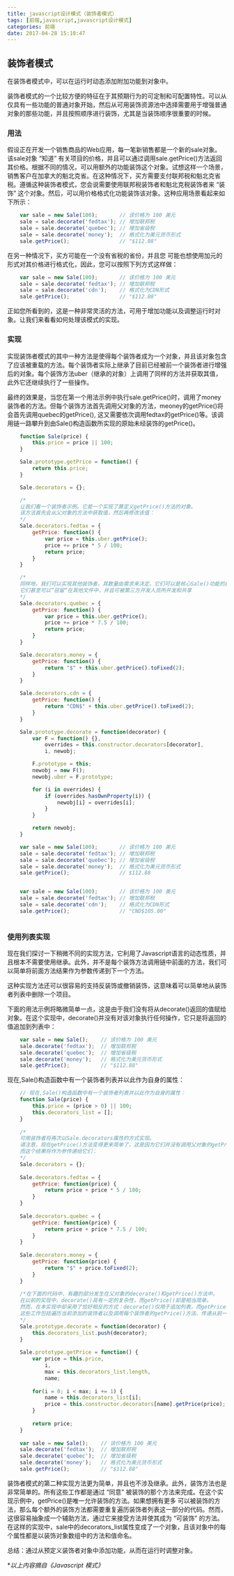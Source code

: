 ```yaml
---
title: javascript设计模式（装饰者模式）
tags: [前端,javascript,javascript设计模式]
categories: 前端
date: 2017-04-28 15:10:47
---
```


## 装饰者模式

在装饰者模式中，可以在运行时动态添加附加功能到对象中。

装饰者模式的一个比较方便的特征在于其预期行为的可定制和可配置特性。可以从仅具有一些功能的普通对象开始，然后从可用装饰资源池中选择需要用于增强普通对象的那些功能，并且按照顺序进行装饰，尤其是当装饰顺序很重要的时候。

### 用法

假设正在开发一个销售商品的Web应用，每一笔新销售都是一个新的sale对象。该sale对象 “知道” 有关项目的价格，并且可以通过调用sale.getPrice()方法返回其价格。根据不同的情况，可以用额外的功能装饰这个对象。试想这样一个场景，销售客户在加拿大的魁北克省。在这种情况下，买方需要支付联邦税和魁北克省税。遵循这种装饰者模式，您会说需要使用联邦税装饰者和魁北克税装饰者来 “装饰” 这个对象。然后，可以用价格格式化功能装饰该对象。这种应用场景看起来如下所示：

``` js
	var sale = new Sale(100);       // 该价格为 100 美元
	sale = sale.decorate('fedtax'); // 增加联邦税
	sale = sale.decorate('quebec'); // 增加省级税
	sale = sale.decorate('money');  // 格式化为美元货币形式
	sale.getPrice();				// "$112.88"

```
<!-- more -->

在另一种情况下，买方可能在一个没有省税的省份，并且您 可能也想使用加元的形式对其价格进行格式化，因此，您可以按照下列方式这样做：


``` js
	var sale = new Sale(100);       // 该价格为 100 美元
	sale = sale.decorate('fedtax'); // 增加联邦税
	sale = sale.decorate('cdn'); 	// 格式化为CDN形式
	sale.getPrice();				// "$112.88"

```

正如您所看到的，这是一种非常灵活的方法，可用于增加功能以及调整运行时对象。让我们来看看如何处理该模式的实现。


### 实现

实现装饰者模式的其中一种方法是使得每个装饰者成为一个对象，并且该对象包含了应该被重载的方法。每个装饰者实际上继承了目前已经被前一个装饰者进行增强后的对象。每个装饰方法uber（继承的对象）上调用了同样的方法并获取其值，此外它还继续执行了一些操作。

最终的效果是，当您在第一个用法示例中执行sale.getPrice()时，调用了money装饰者的方法。但每个装饰方法首先调用父对象的方法，meoney的getPrice()将会首先调用quebec的getPrice(), 这又需要依次调用fedtax的getPrice()等。该调用链一路攀升到由Sale()构造函数所实现的原始未经装饰的getPrice()。

```js
    function Sale(price) {
        this.price = price || 100;
    }

    Sale.prototype.getPrice = function() {
        return this.price;
    }

    Sale.decorators = {};

    /* 
    让我们看一个装饰者示例。它是一个实现了算定义getPrice()方法的对象。
    该方法首先会从父对象的方法中获取值，然后再修改该值：
    */
    Sale.decorators.fedtax = {
        getPrice: function() {
            var price = this.uber.getPrice();
            price += price * 5 / 100;
            return price;
        }
    }

    /*
    同样地，我们可以实现其他装饰者，其数量由需求来决定。它们可以是核心Sale()功能的扩展
    它们甚至可以“驻留”在其他文件中，并且可被第三方开发人员所开发和共享
    */
    Sale.decorators.quebec = {
        getPrice: function() {
            var price = this.uber.getPrice();
            price += price * 7.5 / 100;
            return price;
        }
    }

    Sale.decorators.money = {
        getPrice: function() {
            return "$" + this.uber.getPrice().toFixed(2);
        }
    }

    Sale.decorators.cdn = {
        getPrice: function() {
            return "CDN$" + this.uber.getPrice().toFixed(2);
        }
    }

    Sale.prototype.decorate = function(decorator) {
        var F = function() {},
            overrides = this.constructor.decorators[decorator],
            i, newobj;

        F.prototype = this;
        newobj = new F();
        newobj.uber = F.prototype;

        for (i in overrides) {
            if (overrides.hasOwnProperty(i)) {
                newobj[i] = overrides[i];
            }
        }

        return newobj;
    }

    var sale = new Sale(100);       // 该价格为 100 美元
    sale = sale.decorate('fedtax'); // 增加联邦税
    sale = sale.decorate('quebec'); // 增加省级税
    sale = sale.decorate('money');  // 格式化为美元货币形式
    sale.getPrice();                // $112.88


    var sale = new Sale(100);       // 该价格为 100 美元
    sale = sale.decorate('fedtax'); // 增加联邦税
    sale = sale.decorate('cdn');    // 格式化为CDN形式
    sale.getPrice();                // "CND$105.00"
	
```

### 使用列表实现

现在我们探讨一下稍微不同的实现方法，它利用了Javascript语言的动态性质，并且根本不需要使用继承。此外，并不是每个装饰方法调用链中前面的方法，我们可以简单将前面方法结果作为参数传递到下一个方法。

这种实现方法还可以很容易的支持反装饰或撤销装饰，这意味着可以简单地从装饰者列表中删除一个项目。

下面的用法示例将略微简单一点，这是由于我们没有将从decorate()返回的值赋给对象。在这个实现中，decorate()并没有对该对象执行任何操作，它只是将返回的值追加到列表中：

``` js
	var sale = new Sale();    // 该价格为 100 美元
	sale.decorate('fedtax');  // 增加联邦税
	sale.decorate('quebec');  // 增加省级税
	sale.decorate('money');   // 格式化为美元货币形式
	sale.getPrice();          // "$112.88"

```

现在,Sale()构造函数中有一个装饰者列表并以此作为自身的属性：


``` js
	// 现在,Sale()构造函数中有一个装饰者列表并以此作为自身的属性：
	function Sale(price) {
	    this.price = (price > 0) || 100;
	    this.decorators_list = [];
	}
	
	/* 
	可用装饰者将再次以Sale.decorators属性的方式实现。
	请注意，现在getPrice()方法变得更来简单了，这是因为它们并没有调用父对象的getPrice()以获得中间结果，
	而这个结果将作为参传递给它们：
	*/
	Sale.decorators = {};
	
	Sale.decorators.fedtax = {
	    getPrice: function(price) {
	        return price + price * 5 / 100;
	    }
	}
	
	Sale.decorators.quebec = {
	    getPrice: function(price) {
	        return price + price * 7.5 / 100;
	    }
	}
	
	Sale.decorators.money = {
	    getPrice: function(price) {
	        return "$" + price.toFixed(2);
	    }
	}
	
	/*在下面的代码中，有趣的部分发生在父对象的decorate()和getPrice()方法中。
	在以前的实现中，decorate()具有一定的复杂性，而getPrice()却是相当简单。
	然而，在本实现中却采用了恰好相反的方式：decorate()仅用于追加列表，而getPrice()却完成所有工作。
	这些工作包括遍历当前添加的装饰者以及调用每个装饰者的getPrice()方法、传递从前一个方法中获得的结果。
	*/
	Sale.prototype.decorate = function(decorator) {
	    this.decorators_list.push(decorator);
	}
	
	Sale.prototype.getPrice = function() {
	    var price = this.price,
	        i,
	        max = this.decorators_list.length,
	        name;
	
	    for(i = 0; i < max; i += 1) {
	        name = this.decorators_list[i];
	        price = this.constructor.decorators[name].getPrice(price);
	    }
	
	    return price;
	}
	
	var sale = new Sale();    // 该价格为 100 美元
	sale.decorate('fedtax');  // 增加联邦税
	sale.decorate('quebec');  // 增加省级税
	sale.decorate('money');   // 格式化为美元货币形式
	sale.getPrice();          // "$112.88"

```

装饰者模式的第二种实现方法更为简单，并且也不涉及继承。此外，装饰方法也是非常简单的。所有这些工作都是通过 “同意” 被装饰的那个方法来完成。在这个实现示例中，getPrice()是唯一允许装饰的方法。如果想拥有更多 可以被装饰的方法，那么每个额外的装饰方法都需要重复遍历装饰者列表这一部分的代码。然而，这很容易抽象成一个辅助方法，通过它来接受方法并使其成为 “可装饰” 的方法。在这样的实现中，sale中的decorators_list属性变成了一个对象，且该对象中的每个属性都是以装饰对象数组中的方法和值命名。

总结：通过从预定义装饰者对象中添加功能，从而在运行时调整对象。

\*_以上内容摘自《Javascript 模式》_